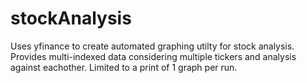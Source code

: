 # stockAnalysis
Uses yfinance to create automated graphing utilty for stock analysis. Provides multi-indexed data considering multiple tickers and analysis against eachother. Limited to a print of 1 graph per run.
